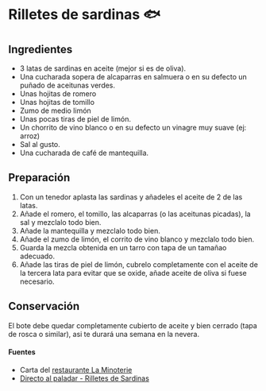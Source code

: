 # Rilletes de sardinas :fish:

## Ingredientes

-   3 latas de sardinas en aceite (mejor si es de oliva).
-   Una cucharada sopera de alcaparras en salmuera o en su defecto un puñado de aceitunas verdes.
-   Unas hojitas de romero
-   Unas hojitas de tomillo
-   Zumo de medio limón
-   Unas pocas tiras de piel de limón.
-   Un chorrito de vino blanco o en su defecto un vinagre muy suave (ej: arroz)
-   Sal al gusto.
-   Una cucharada de café de mantequilla.

## Preparación

1.  Con un tenedor aplasta las sardinas y añadeles el aceite de 2 de las latas.
2.  Añade el romero, el tomillo, las alcaparras (o las aceitunas picadas), la sal y mezclalo todo bien.
3.  Añade la mantequilla y mezclalo todo bien.
3.  Añade el zumo de limón, el corrito de vino blanco  y mezclalo todo bien.
4.  Guarda la mezcla obtenida en un tarro con tapa de un tamañao adecuado.
5.  Añade las tiras de piel de limón, cubrelo completamente con el aceite de la tercera lata para evitar que se oxide, añade aceite de oliva si fuese necesario.


## Conservación

El bote debe quedar completamente cubierto de aceite y bien cerrado (tapa de rosca o similar), asi te durará una semana en la nevera.

#### Fuentes

-   Carta del [restaurante La Minoterie](https://laminoterie.es/)
-   [Directo al paladar - Rilletes de Sardinas](https://www.directoalpaladar.com/recetas-de-aperitivos/rillette-de-sardinas-receta)
